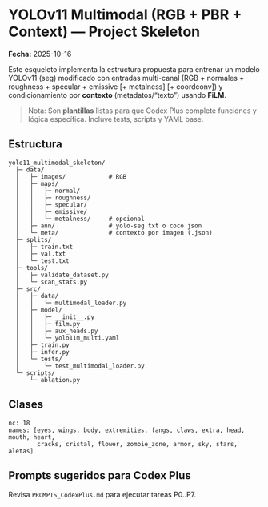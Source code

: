 # YOLOv11 Multimodal (RGB + PBR + Context) — Project Skeleton

**Fecha:** 2025-10-16

Este esqueleto implementa la estructura propuesta para entrenar un modelo YOLOv11 (seg) modificado
con entradas multi-canal (RGB + normales + roughness + specular + emissive [+ metalness] [+ coordconv])
y condicionamiento por **contexto** (metadatos/“texto”) usando **FiLM**.

> Nota: Son **plantillas** listas para que Codex Plus complete funciones y lógica específica.
> Incluye tests, scripts y YAML base.

## Estructura

```
yolo11_multimodal_skeleton/
  ├─ data/
  │   ├─ images/            # RGB
  │   ├─ maps/
  │   │   ├─ normal/
  │   │   ├─ roughness/
  │   │   ├─ specular/
  │   │   ├─ emissive/
  │   │   └─ metalness/     # opcional
  │   ├─ ann/               # yolo-seg txt o coco json
  │   └─ meta/              # contexto por imagen (.json)
  ├─ splits/
  │   ├─ train.txt
  │   ├─ val.txt
  │   └─ test.txt
  ├─ tools/
  │   ├─ validate_dataset.py
  │   └─ scan_stats.py
  ├─ src/
  │   ├─ data/
  │   │   └─ multimodal_loader.py
  │   ├─ model/
  │   │   ├─ __init__.py
  │   │   ├─ film.py
  │   │   ├─ aux_heads.py
  │   │   └─ yolo11m_multi.yaml
  │   ├─ train.py
  │   ├─ infer.py
  │   └─ tests/
  │       └─ test_multimodal_loader.py
  └─ scripts/
      └─ ablation.py
```

## Clases
```
nc: 18
names: [eyes, wings, body, extremities, fangs, claws, extra, head, mouth, heart,
        cracks, cristal, flower, zombie_zone, armor, sky, stars, aletas]
```

## Prompts sugeridos para Codex Plus
Revisa `PROMPTS_CodexPlus.md` para ejecutar tareas P0..P7.

